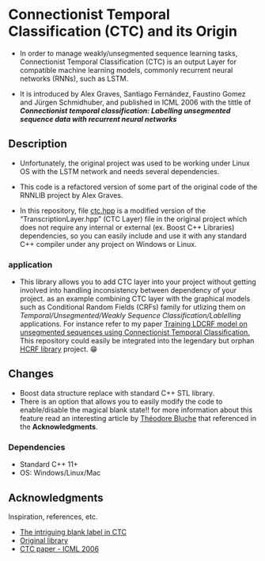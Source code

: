 # Connectionist Temporal Classification (CTC) and its Origin

* In order to manage weakly/unsegmented sequence learning tasks, Connectionist Temporal Classification (CTC) is an output Layer for compatible machine learning models, commonly recurrent neural networks (RNNs), such as LSTM. 

* It is introduced by Alex Graves, Santiago Fernández, Faustino Gomez and Jürgen Schmidhuber, and published in ICML 2006 with the tittle of ***Connectionist temporal classification: Labelling unsegmented sequence data with recurrent neural networks***

## Description

* Unfortunately, the original project was used to be working under Linux OS with the LSTM network and needs several dependencies.

* This code is a refactored version of some part of the original code of the RNNLIB project by Alex Graves.

* In this repository, file [ctc.hpp](./ctc.hpp) is a modified version of the “TranscriptionLayer.hpp” (CTC Layer) file in the original project which does not require any internal or external (ex. Boost C++ Libraries) dependencies, so you can easily include and use it with any standard C++ compiler under any project on  Windows or Linux.

### application

* This library allows you to add CTC layer into your project without getting involved into handling inconsistency between dependency of your project.
  as an example combining CTC layer with the graphical models such as Conditional Random Fields (CRFs) family for utlizing them on *Temporal/Unsegmented/Weakly Sequence Classification/Lablelling* applications. For instance refer to my paper [Training LDCRF model on unsegmented sequences using Connectionist Temporal Classification.](https://arxiv.org/abs/1606.08051)
  This repository could easily be integrated into the legendary but orphan [HCRF library](https://sourceforge.net/projects/hcrf/files/hcrf-win/) project. :grin:

## Changes

* Boost data structure replace with standard C++ STL library.
* There is an option that allows you to easily modify the code to enable/disable the magical blank state!! for more information about this feature read an interesting article by [Théodore Bluche](http://www.tbluche.com/) that referenced in the **Acknowledgments**.

### Dependencies

* Standard C++ 11+
* OS: Windows/Linux/Mac

## Acknowledgments
Inspiration, references, etc.
* [The intriguing blank label in CTC](http://www.tbluche.com/ctc_and_blank.html) 
* [Original library](https://sourceforge.net/projects/rnnl/)
* [CTC paper - ICML 2006](https://www.cs.toronto.edu/~graves/icml_2006.pdf)
